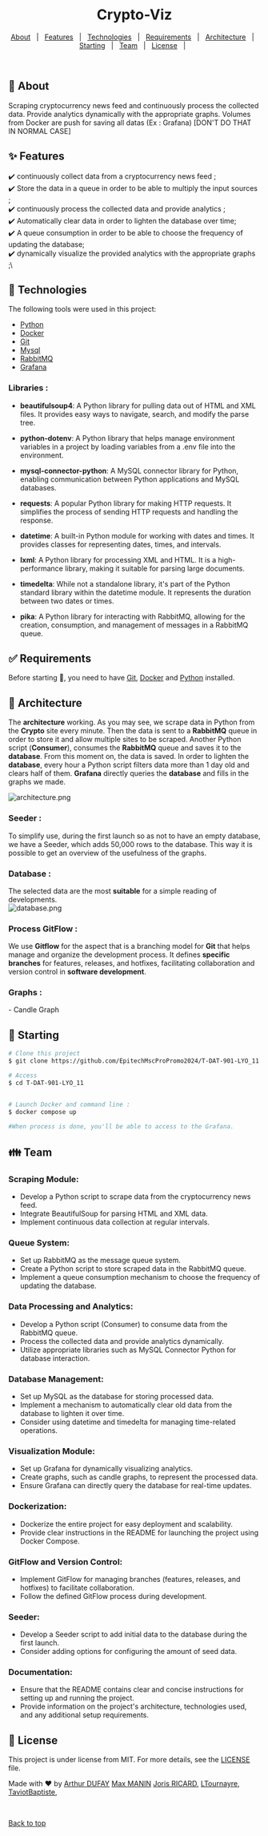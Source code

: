 
<h1 align="center">Crypto-Viz</h1>

<p align="center">
  <a href="#dart-about">About</a> &#xa0; | &#xa0; 
  <a href="#sparkles-features">Features</a> &#xa0; | &#xa0;
  <a href="#rocket-technologies">Technologies</a> &#xa0; | &#xa0;
  <a href="#white_check_mark-requirements">Requirements</a> &#xa0; | &#xa0;
  <a href="#office-Architecture">Architecture</a> &#xa0; | &#xa0;
  <a href="#checkered_flag-starting">Starting</a> &#xa0; | &#xa0;
  <a href="#family-Team">Team</a> &#xa0; | &#xa0;
  <a href="#memo-license">License</a> &#xa0; | &#xa0;
</p>

<br>

## :dart: About ##

Scraping cryptocurrency news feed and continuously process the collected data. Provide analytics dynamically with the appropriate graphs.
Volumes from Docker are push for saving all datas (Ex : Grafana) [DON'T DO THAT IN NORMAL CASE]

## :sparkles: Features ##

:heavy_check_mark: continuously collect data from a cryptocurrency news feed ;\
:heavy_check_mark: Store the data in a queue in order to be able to multiply the input sources ;\
:heavy_check_mark: continuously process the collected data and provide analytics ;\
:heavy_check_mark: Automatically clear data in order to lighten the database over time;\
:heavy_check_mark: A queue consumption in order to be able to choose the frequency of updating the database;\
:heavy_check_mark: dynamically visualize the provided analytics with the appropriate graphs ;\


## :rocket: Technologies ##

The following tools were used in this project:

- [Python](https://www.python.org/downloads/release/python-3110/)
- [Docker](https://www.docker.com/)
- [Git](https://git-scm.com)
- [Mysql](https://www.mysql.com/)
- [RabbitMQ](https://www.rabbitmq.com/)
- [Grafana](https://grafana.com/)

<h3>Libraries : </h3>

- **beautifulsoup4**: A Python library for pulling data out of HTML and XML files. It provides easy ways to navigate, search, and modify the parse tree.

- **python-dotenv**: A Python library that helps manage environment variables in a project by loading variables from a .env file into the environment.

- **mysql-connector-python**: A MySQL connector library for Python, enabling communication between Python applications and MySQL databases.

- **requests**: A popular Python library for making HTTP requests. It simplifies the process of sending HTTP requests and handling the response.

- **datetime**: A built-in Python module for working with dates and times. It provides classes for representing dates, times, and intervals.

- **lxml**: A Python library for processing XML and HTML. It is a high-performance library, making it suitable for parsing large documents.

- **timedelta**: While not a standalone library, it's part of the Python standard library within the datetime module. It represents the duration between two dates or times.

- **pika**: A Python library for interacting with RabbitMQ, allowing for the creation, consumption, and management of messages in a RabbitMQ queue.

## :white_check_mark: Requirements ##

Before starting :checkered_flag:, you need to have [Git](https://git-scm.com), [Docker](https://www.docker.com/) and [Python](https://www.python.org/downloads/release/python-3110/) installed.

## :office: Architecture ##

The **architecture** working. As you may see, we scrape data in Python from the **Crypto** site every minute. Then the data is sent to a **RabbitMQ** queue in order to store it and allow multiple sites to be scraped. Another Python script (**Consumer**), consumes the **RabbitMQ** queue and saves it to the **database**. From this moment on, the data is saved. In order to lighten the **database**, every hour a Python script filters data more than 1 day old and clears half of them. **Grafana** directly queries the **database** and fills in the graphs we made.  

![architecture.png](docs%2Farchitecture.png)  


<h3>Seeder : </h3>
To simplify use, during the first launch so as not to have an empty database, we have a Seeder, which adds 50,000 rows to the database. This way it is possible to get an overview of the usefulness of the graphs.


<h3>Database : </h3>

The selected data are the most **suitable** for a simple reading of developments.  
![database.png](docs%2Fdatabase.png)


<h3>Process GitFlow : </h3>  

We use **Gitflow** for the aspect that is a branching model for **Git** that helps manage and organize the development process. It defines **specific branches** for features, releases, and hotfixes, facilitating collaboration and version control in **software development**.


<h3>Graphs : </h3>
- Candle Graph  


## :checkered_flag: Starting ##

```bash
# Clone this project
$ git clone https://github.com/EpitechMscProPromo2024/T-DAT-901-LYO_11

# Access
$ cd T-DAT-901-LYO_11


# Launch Docker and command line : 
$ docker compose up

#When process is done, you'll be able to access to the Grafana.

```


## :family: Team ##

**<h3>Scraping Module:</h3>**

- Develop a Python script to scrape data from the cryptocurrency news feed.
- Integrate BeautifulSoup for parsing HTML and XML data.
- Implement continuous data collection at regular intervals.
  
**<h3>Queue System:</h3>**

- Set up RabbitMQ as the message queue system.
- Create a Python script to store scraped data in the RabbitMQ queue.
- Implement a queue consumption mechanism to choose the frequency of updating the database.

**<h3>Data Processing and Analytics:</h3>**

- Develop a Python script (Consumer) to consume data from the RabbitMQ queue.
- Process the collected data and provide analytics dynamically.
- Utilize appropriate libraries such as MySQL Connector Python for database interaction.

**<h3>Database Management:</h3>**

- Set up MySQL as the database for storing processed data.
- Implement a mechanism to automatically clear old data from the database to lighten it over time.
- Consider using datetime and timedelta for managing time-related operations.

**<h3>Visualization Module:</h3>**

- Set up Grafana for dynamically visualizing analytics.
- Create graphs, such as candle graphs, to represent the processed data.
- Ensure Grafana can directly query the database for real-time updates.

**<h3>Dockerization:</h3>**

- Dockerize the entire project for easy deployment and scalability.
- Provide clear instructions in the README for launching the project using Docker Compose.

**<h3>GitFlow and Version Control:</h3>**

- Implement GitFlow for managing branches (features, releases, and hotfixes) to facilitate collaboration.
- Follow the defined GitFlow process during development.

**<h3>Seeder:</h3>**

- Develop a Seeder script to add initial data to the database during the first launch.
- Consider adding options for configuring the amount of seed data.

**<h3>Documentation:</h3>**

- Ensure that the README contains clear and concise instructions for setting up and running the project.
- Provide information on the project's architecture, technologies used, and any additional setup requirements.

## :memo: License ##

This project is under license from MIT. For more details, see the [LICENSE](LICENSE.md) file.


Made with :heart: by <a href="https://github.com/ArthurDufay" target="_blank">Arthur DUFAY</a> <a href="https://github.com/mamanin" target="_blank">Max MANIN</a> <a href="https://github.com/jojoricard" target="_blank">Joris RICARD</a>, <a href="https://github.com/ltournayre" target="_blank">LTournayre</a>, <a href="https://github.com/TaviotBaptiste" target="_blank">TaviotBaptiste</a>,

&#xa0;

<a href="#top">Back to top</a>
